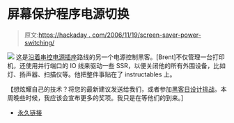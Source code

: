 # 屏幕保护程序电源切换

> 原文:[https://hackaday . com/2006/11/19/screen-saver-power-switching/](https://hackaday.com/2006/11/19/screen-saver-power-switching/)

![](../Images/907ae603802df329eff9e64638be45f4.png)
这是[沿着](http://www.instructables.com/id/EE62QUOM31EUOJJVA4)[串控电源插座](http://www.hackaday.com/2006/11/04/serial-controlled-power-outlet/)路线的另一个电源控制黑客。[Brent]不仅管理一台打印机，还使用并行端口的 IO 线来驱动一些 SSR，以便关闭他的所有外围设备，比如灯、扬声器、扫描仪等。他把整件事贴在了 instructables 上。

【想炫耀自己的技术？将您的最新建议发送给我们，或者参加[黑客日设计挑战](http://www.hackaday.com/2006/11/15/hackaday-design-challenge-yes-a-contest/)。本周晚些时候，我应该会宣布更多的奖项。我只是在等他们的到来。]

*   [永久链接](http://www.instructables.com/id/EE62QUOM31EUOJJVA4)